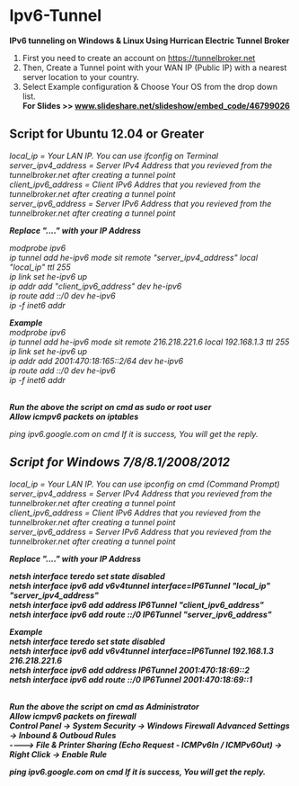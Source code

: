 # Ipv6-Tunnel
<b>IPv6 tunneling on Windows &amp; Linux Using Hurrican Electric Tunnel Broker</b>

1. First you need to create an account on https://tunnelbroker.net <br>
2. Then, Create a Tunnel point with your WAN IP (Public IP) with a nearest server location to your country.<br>
3. Select Example configuration & Choose Your OS from the drop down list.<br>
<b>For Slides >> www.slideshare.net/slideshow/embed_code/46799026</b><br>

<h2> Script for Ubuntu 12.04 or Greater </h2>
<i>
local_ip = Your LAN IP. You can use <i> ifconfig </i> on Terminal<br>
server_ipv4_address = Server IPv4 Address that you revieved from the tunnelbroker.net after creating a tunnel point <br>
client_ipv6_address = Client IPv6 Addres that you revieved from the tunnelbroker.net after creating a tunnel point <br>
server_ipv6_address = Server IPv6 Address that you revieved from the tunnelbroker.net after creating a tunnel point <br
</i>

<b> Replace "...." with your IP Address</b> <br>



modprobe ipv6<br>
ip tunnel add he-ipv6 mode sit remote "server_ipv4_address" local "local_ip" ttl 255<br>
ip link set he-ipv6 up<br>
ip addr add "client_ipv6_address" dev he-ipv6<br>
ip route add ::/0 dev he-ipv6<br>
ip -f inet6 addr<br>


<b> Example </b><br>
modprobe ipv6<br>
ip tunnel add he-ipv6 mode sit remote 216.218.221.6 local 192.168.1.3 ttl 255<br>
ip link set he-ipv6 up<br>
ip addr add 2001:470:18:165::2/64 dev he-ipv6<br>
ip route add ::/0 dev he-ipv6<br>
ip -f inet6 addr<br>
<br>

<b> Run the above the script on cmd as sudo or root user </b> <br>
<b> Allow icmpv6 packets on iptables</b> <br>


ping ipv6.google.com on cmd
If it is success, You will get the reply.


<h2> Script for Windows 7/8/8.1/2008/2012 </h2>
<i>
local_ip = Your LAN IP. You can use <i> ipconfig </i> on cmd (Command Prompt)<br>
server_ipv4_address = Server IPv4 Address that you revieved from the tunnelbroker.net after creating a tunnel point <br>
client_ipv6_address = Client IPv6 Addres that you revieved from the tunnelbroker.net after creating a tunnel point <br>
server_ipv6_address = Server IPv6 Address that you revieved from the tunnelbroker.net after creating a tunnel point <br
</i>

<b> Replace "...." with your IP Address

netsh interface teredo set state disabled <br>
netsh interface ipv6 add v6v4tunnel interface=IP6Tunnel "local_ip" "server_ipv4_address"<br>
netsh interface ipv6 add address IP6Tunnel "client_ipv6_address"<br>
netsh interface ipv6 add route ::/0 IP6Tunnel "server_ipv6_address"<br>

<b> Example </b><br>
netsh interface teredo set state disabled <br>
netsh interface ipv6 add v6v4tunnel interface=IP6Tunnel 192.168.1.3 216.218.221.6<br>
netsh interface ipv6 add address IP6Tunnel 2001:470:18:69::2<br>
netsh interface ipv6 add route ::/0 IP6Tunnel 2001:470:18:69::1<br>
<br>

<b> Run the above the script on cmd as Administrator </b> <br>
<b> Allow icmpv6 packets on firewall</b> <br>
<i> Control Panel -> System Security -> Windows Firewall
Advanced Settings -> Inbound & Outboud Rules <br>
----> File & Printer Sharing (Echo Request - ICMPv6In / ICMPv6Out) -> Right Click -> Enable Rule<br> </i>

ping ipv6.google.com on cmd
If it is success, You will get the reply.


